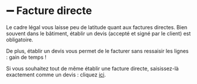 # ➖ Facture directe

Le cadre légal vous laisse peu de latitude quant aux factures directes. Bien souvent dans le bâtiment, établir un devis (accepté et signé par le client) est obligatoire.

De plus, établir un devis vous permet de le facturer sans ressaisir les lignes : gain de temps !

Si vous souhaitez tout de même établir une facture directe, saisissez-là exactement comme un devis : cliquez [ici](broken-reference).

